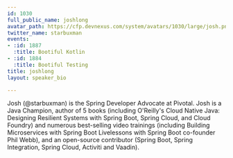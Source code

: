 ```yaml
---
id: 1030
full_public_name: joshlong
avatar_path: https://cfp.devnexus.com/system/avatars/1030/large/josh.png?1510325739
twitter_name: starbuxman
events:
- :id: 1887
  :title: Bootiful Kotlin
- :id: 1884
  :title: Bootiful Testing
title: joshlong
layout: speaker_bio

---
```

Josh (@starbuxman) is the Spring Developer Advocate at Pivotal. Josh is a Java Champion, author of 5 books (including O'Reilly's Cloud Native Java: Designing Resilient Systems with Spring Boot, Spring Cloud, and Cloud Foundry) and numerous best-selling video trainings (including Building Microservices with Spring Boot Livelessons with Spring Boot co-founder Phil Webb), and an open-source contributor (Spring Boot, Spring Integration, Spring Cloud, Activiti and Vaadin). 
